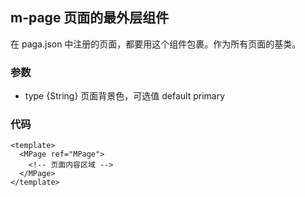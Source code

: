 ## m-page  页面的最外层组件

在 paga.json 中注册的页面，都要用这个组件包裹。作为所有页面的基类。

### 参数

- type {String}  页面背景色，可选值  default primary



### 代码

```vue
<template>
  <MPage ref="MPage">
    <!-- 页面内容区域 -->
  </MPage>
</template>
```

